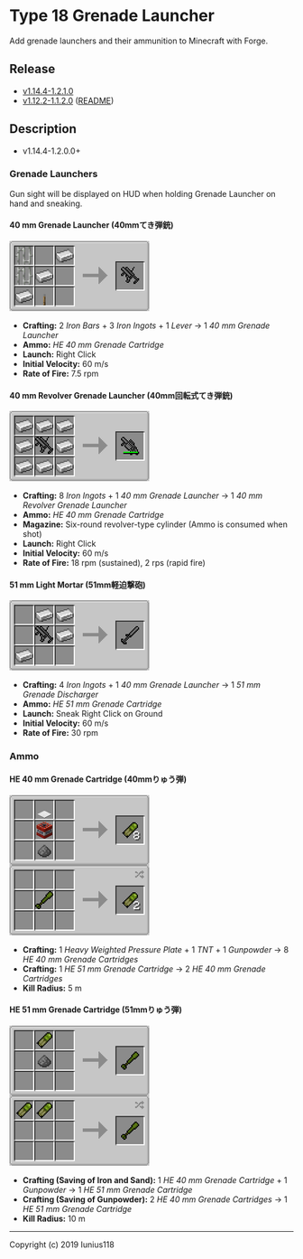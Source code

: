 # Type 18 Grenade Launcher

Add grenade launchers and their ammunition to Minecraft with Forge.

## Release

- [v1.14.4-1.2.1.0](https://github.com/Iunius118/Type18GrenadeLauncher/releases/tag/v1.14.4-1.2.1.0)
- [v1.12.2-1.1.2.0](https://github.com/Iunius118/Type18GrenadeLauncher/releases/tag/v1.12.2-1.1.2.0) ([README](https://github.com/Iunius118/Type18GrenadeLauncher/blob/1.12.2/README.md))

## Description

- v1.14.4-1.2.0.0+

### Grenade Launchers

Gun sight will be displayed on HUD when holding Grenade Launcher on hand and sneaking.

#### 40 mm Grenade Launcher (40mmてき弾銃)

<img src="docs/img/recipe_grenade_launcher.png" title="Recipe: 40 mm Grenade Launcher">

- **Crafting:** 2 *Iron Bars* + 3 *Iron Ingots* + 1 *Lever* → 1 *40 mm Grenade Launcher*
- **Ammo:** *HE 40 mm Grenade Cartridge*
- **Launch:** Right Click
- **Initial Velocity:** 60 m/s
- **Rate of Fire:** 7.5 rpm

#### 40 mm Revolver Grenade Launcher (40mm回転式てき弾銃)

<img src="docs/img/recipe_grenade_launcher_revolver.png" title="Recipe: 40 mm Revolver Grenade Launcher">

- **Crafting:** 8 *Iron Ingots* + 1 *40 mm Grenade Launcher* → 1 *40 mm Revolver Grenade Launcher*
- **Ammo:** *HE 40 mm Grenade Cartridge*
- **Magazine:** Six-round revolver-type cylinder (Ammo is consumed when shot)
- **Launch:** Right Click
- **Initial Velocity:** 60 m/s
- **Rate of Fire:** 18 rpm (sustained), 2 rps (rapid fire)

#### 51 mm Light Mortar (51mm軽迫撃砲)

<img src="docs/img/recipe_grenade_discharger.png" title="Recipe: 51 mm Grenade Discharger">

- **Crafting:** 4 *Iron Ingots* + 1 *40 mm Grenade Launcher* → 1 *51 mm Grenade Discharger*
- **Ammo:** *HE 51 mm Grenade Cartridge*
- **Launch:** Sneak Right Click on Ground
- **Initial Velocity:** 60 m/s
- **Rate of Fire:** 30 rpm

### Ammo

#### HE 40 mm Grenade Cartridge (40mmりゅう弾)

<img src="docs/img/recipe_grenade_40.png" title="Recipes: HE 40 mm Grenade Cartridge">

- **Crafting:** 1 *Heavy Weighted Pressure Plate* + 1 *TNT* + 1 *Gunpowder* → 8 *HE 40 mm Grenade Cartridges*
- **Crafting:** 1 *HE 51 mm Grenade Cartridge* → 2 *HE 40 mm Grenade Cartridges*
- **Kill Radius:** 5 m

#### HE 51 mm Grenade Cartridge (51mmりゅう弾)

<img src="docs/img/recipe_grenade_51.png" title="Recipes: HE 51 mm Grenade Cartridge">

- **Crafting (Saving of Iron and Sand):** 1 *HE 40 mm Grenade Cartridge* + 1 *Gunpowder* → 1 *HE 51 mm Grenade Cartridge*
- **Crafting (Saving of Gunpowder):** 2 *HE 40 mm Grenade Cartridges* → 1 *HE 51 mm Grenade Cartridge*
- **Kill Radius:** 10 m

---
Copyright (c) 2019 Iunius118
